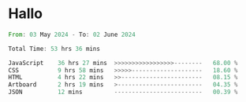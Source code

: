 # Hallo
<!--START_SECTION:waka-->

```rust
From: 03 May 2024 - To: 02 June 2024

Total Time: 53 hrs 36 mins

JavaScript    36 hrs 27 mins  >>>>>>>>>>>>>>>>>--------   68.00 %
CSS           9 hrs 58 mins   >>>>>--------------------   18.60 %
HTML          4 hrs 22 mins   >>-----------------------   08.15 %
Artboard      2 hrs 19 mins   >------------------------   04.35 %
JSON          12 mins         -------------------------   00.39 %
```

<!--END_SECTION:waka-->

